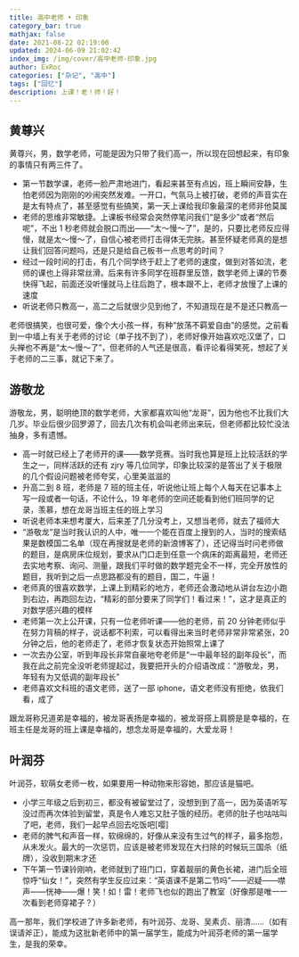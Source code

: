 ```yaml
---
title: 高中老师 • 印象
category_bar: true
mathjax: false
date: 2021-08-22 02:19:00
updated: 2024-06-09 21:02:42
index_img: /img/cover/高中老师-印象.jpg
author: ExRoc
categories: ["杂记", "高中"]
tags: ["回忆"]
description: 上课！老！师！好！
---
```


## 黄尊兴

黄尊兴，男，数学老师，可能是因为只带了我们高一，所以现在回想起来，有印象的事情只有两三件了。

- 第一节数学课，老师一脸严肃地进门，看起来甚至有点凶，班上瞬间安静，生怕老师因为刚刚的吵闹突然发难。一开口，气氛马上被打破，老师的声音实在是太有特点了，甚至感觉有些搞笑，第一天上课给我印象最深的老师非他莫属
- 老师的思维非常敏捷。上课板书经常会突然停笔问我们“是多少”或者“然后呢”，不出 1 秒老师就会脱口而出——“太～慢～了”，是的，只要比老师反应得慢，就是太～慢～了，自信心被老师打击得体无完肤。甚至怀疑老师真的是想让我们回答问题吗，还是只是给自己板书一点思考的时间？
- 经过一段时间的打击，有几个同学终于赶上了老师的速度，做到对答如流，老师的课也上得非常丝滑。后来有许多同学在班群里反馈，数学老师上课的节奏快得飞起，前面还没听懂就马上往后跑了，根本跟不上，老师才放慢了上课的速度
- 听说老师只教高一，高二之后就很少见到他了，不知道现在是不是还只教高一

老师很搞笑，也很可爱，像个大小孩一样，有种“放荡不羁爱自由”的感觉。之前看到一中墙上有关于老师的讨论（单子找不到了），老师好像开始喜欢吃汉堡了，口头禅也不再是“太～慢～了”，但老师的人气还是很高，看评论看得笑死，想起了关于老师的二三事，就记下来了。

## 游敬龙

游敬龙，男，聪明绝顶的数学老师，大家都喜欢叫他“龙哥”，因为他也不比我们大几岁。毕业后很少回罗源了，回去几次有机会叫老师出来玩，但老师都比较忙没法抽身，多有遗憾。

- 高一时就已经上了老师开的课——数学竞赛。当时我也算是班上比较活跃的学生之一，同样活跃的还有 zjry 等几位同学，印象比较深的是答出了关于极限的几个假设问题被老师夸奖，心里美滋滋的
- 升高二到 8 班，老师是 7 班的班主任，听说他让班上每个人每天在记事本上写一段或者一句话，不论什么，19 年老师的空间还能看到他们班同学的记录，羡慕，想在龙哥当班主任的班上学习
- 听说老师本来想考厦大，后来差了几分没考上，又想当老师，就去了福师大
- “游敬龙”是当时我认识的人中，唯一一个能在百度上搜到的人，当时的搜索结果是数模国二名单（现在再搜就是老师的新浪博客了），还记得当时问老师做的题目，是病房床位规划，要求从门口走到任意一个病床的距离最短，老师还去实地考察、询问、测量，跟我们平时做的数学题完全不一样，完全开放性的题目，我听到之后一点思路都没有的题目，国二，牛逼！
- 老师真的很喜欢数学，上课上到精彩的地方，老师还会激动地从讲台左边小跑到右边，再跑回左边，“精彩的部分要来了同学们！看过来！”，这才是真正的对数学感兴趣的模样
- 老师第一次上公开课，只有一位老师听课——他的老师，前 20 分钟老师似乎在努力背稿的样子，说话都不利索，可以看得出来当时老师非常非常紧张，20 分钟之后，他的老师走了，老师才恢复状态开始照常上课了
- 一次去办公室，听到年段长非常自豪地夸老师是“一中最年轻的副年段长”，而我在此之前完全没听老师提起过，我要把开头的介绍语改成：“游敬龙，男，年轻有为又低调的副年段长”
- 老师喜欢文科班的语文老师，送了一部 iphone，语文老师没有拒绝，依我们看，成了

跟龙哥称兄道弟是幸福的，被龙哥表扬是幸福的，被龙哥搭上肩膀是是幸福的，在班主任是龙哥的班上课是幸福的，想念龙哥是幸福的，大爱龙哥！

## 叶润芬

叶润芬，软萌女老师一枚，如果要用一种动物来形容她，那应该是猫吧。

- 小学三年级之后到初三，都没有被留堂过了，没想到到了高一，因为英语听写没过而再次体验到留堂，真是令人难忘又肚子饿的经历。老师的肚子也咕咕叫了吧，老师，我们一起早点回去吃饭吧[嘤]
- 老师的脾气和声音一样，软绵绵的，好像从来没有生过气的样子，最多抱怨，从未发火。最大的一次惩罚，应该是被老师发现在大扫除的时候玩三国杀（纸牌），没收到期末才还
- 下午第一节课铃刚响，老师就到了班门口，穿着靓丽的黄色长裙，进门后全班惊呼“仙女！”，突然有学生反应过来：“英语课不是第二节吗”——迟疑——噤声——恍神——爆！笑！如！雷！老师飞也似的跑出了教室（好像那是唯一一次看到老师穿裙子？）

高一那年，我们学校进了许多新老师，有叶润芬、龙哥、吴素贞、丽清……（如有误请斧正），能成为这批新老师中的第一届学生，能成为叶润芬老师的第一届学生，是我的荣幸。

